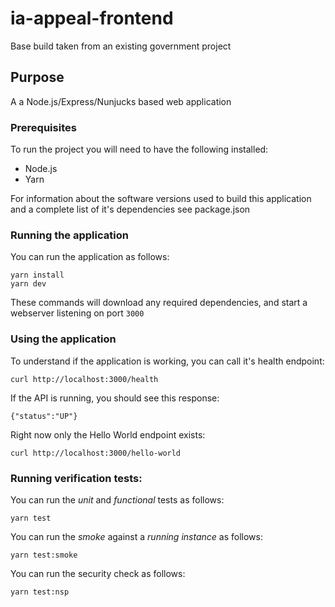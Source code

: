 # ia-appeal-frontend

Base build taken from an existing government project

## Purpose

A a Node.js/Express/Nunjucks based web application

### Prerequisites

To run the project you will need to have the following installed:

* Node.js
* Yarn

For information about the software versions used to build this application and a complete list of it's dependencies see package.json

### Running the application

You can run the application as follows:

```
yarn install
yarn dev
```

These commands will download any required dependencies, and start a webserver listening on port `3000`

### Using the application

To understand if the application is working, you can call it's health endpoint:

```
curl http://localhost:3000/health
```

If the API is running, you should see this response:

```
{"status":"UP"}
```

Right now only the Hello World endpoint exists:

```
curl http://localhost:3000/hello-world
```

### Running verification tests:

You can run the *unit* and *functional* tests as follows:

```
yarn test
```

You can run the *smoke* against a _running instance_ as follows:

```
yarn test:smoke
```

You can run the security check as follows:

```
yarn test:nsp
```
